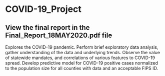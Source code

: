 # COVID-19_Project

## View the final report in the Final_Report_18MAY2020.pdf file

Explores the COVID-19 pandemic.
Perform brief exploratory data analysis, gather understanding of the data and underlying trends. Observe the value of statewide mandates, and correlations of various features to COVID-19 spread.
Develop predictive model for COVID-19 positive cases normalized to the population size for all counties with data and an acceptable FIPS ID.
